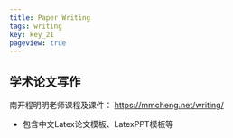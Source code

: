 ```yaml
---
title: Paper Writing
tags: writing
key: key_21
pageview: true
---
```


## 学术论文写作

南开程明明老师课程及课件：
https://mmcheng.net/writing/

- 包含中文Latex论文模板、LatexPPT模板等


